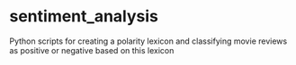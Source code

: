 # sentiment_analysis
Python scripts for creating a polarity lexicon and classifying movie reviews as positive or negative based on this lexicon
